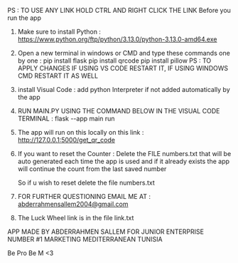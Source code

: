 PS : TO USE ANY LINK HOLD CTRL AND RIGHT CLICK THE LINK
Before you run the app
1) Make sure to install Python :
    https://www.python.org/ftp/python/3.13.0/python-3.13.0-amd64.exe

2) Open a new terminal in windows or CMD and type these commands one by one :
    pip install flask
    pip install qrcode
    pip install pillow
PS : TO APPLY CHANGES IF USING VS CODE RESTART IT, IF USING WINDOWS CMD RESTART IT AS WELL

3) install Visual Code :
    add python Interpreter if not added automatically by the app

4) RUN MAIN.PY USING THE COMMAND BELOW IN THE VISUAL CODE TERMINAL :
    flask --app main run

5) The app will run on this locally on this link :
    http://127.0.0.1:5000/get_qr_code

6) If you want to reset the Counter :
    Delete the FILE numbers.txt that will be auto generated each time the app is used 
    and if it already exists the app will continue the count from the last saved number

    So if u wish to reset delete the file numbers.txt

7) FOR FURTHER QUESTIONING EMAIL ME AT :
    abderrahmensallem2004@gmail.com

8) The Luck Wheel link is in the file link.txt

APP MADE BY ABDERRAHMEN SALLEM FOR JUNIOR ENTERPRISE NUMBER #1 MARKETING MEDITERRANEAN TUNISIA

Be Pro Be M <3